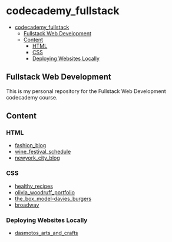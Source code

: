 # codecademy_fullstack

- [codecademy_fullstack](#codecademy_fullstack)
  - [Fullstack Web Development](#fullstack-web-development)
  - [Content](#content)
    - [HTML](#html)
    - [CSS](#css)
    - [Deploying Websites Locally](#deploying-websites-locally)

## Fullstack Web Development

This is my personal repository for the Fullstack Web Development codecademy course.
## Content
### HTML
  - [fashion_blog]()
  - [wine_festival_schedule]()
  - [newyork_city_blog]()

### CSS
  - [healthy_recipes]()
  - [olivia_woodruff_portfolio]()
  - [the_box_model-davies_burgers]()
  - [broadway]()

### Deploying Websites Locally
  - [dasmotos_arts_and_crafts]()